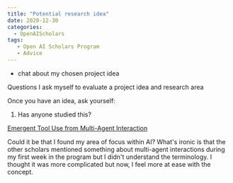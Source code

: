 ```yaml
---
title: "Potential research idea"
date: 2020-12-30
categories:
  - OpenAIScholars
tags:
   - Open AI Scholars Program
   - Advice
---
```


- chat about my chosen project idea

Questions I ask myself to evaluate a project idea and research area

Once you have an idea, ask yourself:

1. Has anyone studied this?

[Emergent Tool Use from Multi-Agent Interaction](https://openai.com/blog/emergent-tool-use/)

Could it be that I found my area of focus within AI? What's ironic is that the other scholars mentioned something about multi-agent interactions during my first week in the program but I didn't understand the terminology. I thought it was more complicated but now, I feel more at ease with the concept.

